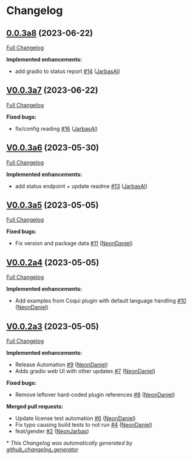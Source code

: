 # Changelog

## [0.0.3a8](https://github.com/OpenVoiceOS/ovos-tts-server/tree/0.0.3a8) (2023-06-22)

[Full Changelog](https://github.com/OpenVoiceOS/ovos-tts-server/compare/V0.0.3a7...0.0.3a8)

**Implemented enhancements:**

- add gradio to status report [\#14](https://github.com/OpenVoiceOS/ovos-tts-server/pull/14) ([JarbasAl](https://github.com/JarbasAl))

## [V0.0.3a7](https://github.com/OpenVoiceOS/ovos-tts-server/tree/V0.0.3a7) (2023-06-22)

[Full Changelog](https://github.com/OpenVoiceOS/ovos-tts-server/compare/V0.0.3a6...V0.0.3a7)

**Fixed bugs:**

- fix/config reading [\#16](https://github.com/OpenVoiceOS/ovos-tts-server/pull/16) ([JarbasAl](https://github.com/JarbasAl))

## [V0.0.3a6](https://github.com/OpenVoiceOS/ovos-tts-server/tree/V0.0.3a6) (2023-05-30)

[Full Changelog](https://github.com/OpenVoiceOS/ovos-tts-server/compare/V0.0.3a5...V0.0.3a6)

**Implemented enhancements:**

- add status endpoint + update readme [\#13](https://github.com/OpenVoiceOS/ovos-tts-server/pull/13) ([JarbasAl](https://github.com/JarbasAl))

## [V0.0.3a5](https://github.com/OpenVoiceOS/ovos-tts-server/tree/V0.0.3a5) (2023-05-05)

[Full Changelog](https://github.com/OpenVoiceOS/ovos-tts-server/compare/V0.0.2a4...V0.0.3a5)

**Fixed bugs:**

- Fix version and package data [\#11](https://github.com/OpenVoiceOS/ovos-tts-server/pull/11) ([NeonDaniel](https://github.com/NeonDaniel))

## [V0.0.2a4](https://github.com/OpenVoiceOS/ovos-tts-server/tree/V0.0.2a4) (2023-05-05)

[Full Changelog](https://github.com/OpenVoiceOS/ovos-tts-server/compare/V0.0.2a3...V0.0.2a4)

**Implemented enhancements:**

- Add examples from Coqui plugin with default language handling [\#10](https://github.com/OpenVoiceOS/ovos-tts-server/pull/10) ([NeonDaniel](https://github.com/NeonDaniel))

## [V0.0.2a3](https://github.com/OpenVoiceOS/ovos-tts-server/tree/V0.0.2a3) (2023-05-05)

[Full Changelog](https://github.com/OpenVoiceOS/ovos-tts-server/compare/0.0.2...V0.0.2a3)

**Implemented enhancements:**

- Release Automation [\#9](https://github.com/OpenVoiceOS/ovos-tts-server/pull/9) ([NeonDaniel](https://github.com/NeonDaniel))
- Adds gradio web UI with other updates [\#7](https://github.com/OpenVoiceOS/ovos-tts-server/pull/7) ([NeonDaniel](https://github.com/NeonDaniel))

**Fixed bugs:**

- Remove leftover hard-coded plugin references [\#8](https://github.com/OpenVoiceOS/ovos-tts-server/pull/8) ([NeonDaniel](https://github.com/NeonDaniel))

**Merged pull requests:**

- Update license test automation [\#6](https://github.com/OpenVoiceOS/ovos-tts-server/pull/6) ([NeonDaniel](https://github.com/NeonDaniel))
- Fix typo causing build tests to not run [\#4](https://github.com/OpenVoiceOS/ovos-tts-server/pull/4) ([NeonDaniel](https://github.com/NeonDaniel))
- feat/gender [\#2](https://github.com/OpenVoiceOS/ovos-tts-server/pull/2) ([NeonJarbas](https://github.com/NeonJarbas))



\* *This Changelog was automatically generated by [github_changelog_generator](https://github.com/github-changelog-generator/github-changelog-generator)*
